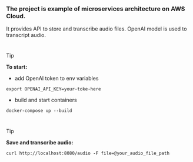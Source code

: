 ### The project is example of microservices architecture on AWS Cloud.
It provides API to store and transcribe audio files. 
OpenAI model is used to transcript audio.

#
> [!TIP]
> **To start:**
- add OpenAI token to env variables
```shell
export OPENAI_API_KEY=your-toke-here
```

- build and start containers
```shell
docker-compose up --build
```

#
> [!TIP]
> **Save and transcribe audio:**
```shell
curl http://localhost:8080/audio -F file=@your_audio_file_path
```